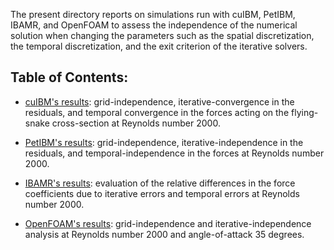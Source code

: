 The present directory reports on simulations run with cuIBM, PetIBM, IBAMR, and OpenFOAM to assess the independence of the numerical solution when changing the parameters such as the spatial discretization, the temporal discretization, and the exit criterion of the iterative solvers.

## Table of Contents:

* [cuIBM's results](./cuibm/report.ipynb): grid-independence, iterative-convergence in the residuals, and temporal convergence in the forces acting on the flying-snake cross-section at Reynolds number 2000.

* [PetIBM's results](./petibm/report.ipynb): grid-independence, iterative-independence in the residuals, and temporal-independence in the forces at Reynolds number 2000.

* [IBAMR's results](./ibamr/report.ipynb): evaluation of the relative differences in the force coefficients due to iterative errors and temporal errors at Reynolds number 2000.

* [OpenFOAM's results](./openfoam/report.ipynb): grid-independence and iterative-independence analysis at Reynolds number 2000 and angle-of-attack 35 degrees.